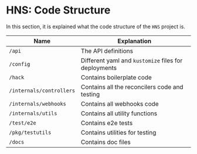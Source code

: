 # HNS: Code Structure
In this section, it is explained what the code structure of the `HNS` project is.

| Name                     | Explanation |
| ---                      | --- |
| `/api`                   | The API definitions |
| `/config`                | Different yaml and `kustomize` files for deployments |
| `/hack`                  | Contains boilerplate code |
| `/internals/controllers` | Contains all the reconcilers code and testing  |
| `/internals/webhooks`    | Contains all webhooks code |
| `/internals/utils`       | Contains all utility functions |
| `/test/e2e`              | Contains e2e tests |
| `/pkg/testutils`         | Contains utilities for testing |
| `/docs`                  | Contains doc files |